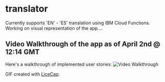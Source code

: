 # translator
Currently supports 'EN' - 'ES' translation using IBM Cloud Functions. Working on visual representation of the app....


## Video Walkthrough of the app as of April 2nd @ 12:14 GMT



Here's a walkthrough of implemented user stories:
<img src= 'https://imgur.com/pltMqhI' title='Video Walkthrough' width='' alt='Video Walkthrough' />

GIF created with [LiceCap](http://www.cockos.com/licecap/).
